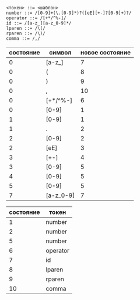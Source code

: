 ```
<токен> ::= <шаблон>
number ::= /[0-9]+(\.[0-9]*)?([eE][+-]?[0-9]+)?/
operator ::= /[+*/^%-]/
id ::= /[a-z_][a-z_0-9]*/
lparen ::= /\(/
rparen ::= /\)/
comma ::= /,/
```


| состояние | символ   | новое состояние |
|-----------|----------|-----------------|
| 0         | [a-z_]   | 7               |
| 0         | (        | 8               |
| 0         | )        | 9               |
| 0         | ,        | 10              |
| 0         | [+*/^%-] | 6               |
| 0         | [0-9]    | 1               |
| 1         | [0-9]    | 1               |
| 1         | \.       | 2               |
| 2         | [0-9]    | 2               |
| 2         | [eE]     | 3               |
| 3         | [+-]     | 4               |
| 3         | [0-9]    | 5               |
| 4         | [0-9]    | 5               |
| 5         | [0-9]    | 5               |
| 7         | [a-z_0-9]| 7               |

| состояние | токен    |
|-----------|----------|
| 1         | number   |
| 2         | number   |
| 5         | number   |
| 6         | operator |
| 7         | id       |
| 8         | lparen   |
| 9         | rparen   |
| 10        | comma    |
